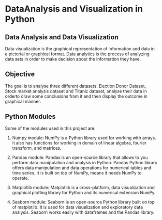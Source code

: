# DataAnalysis and Visualization in Python

## Data Analysis and Data Visualization

Data visualization is the graphical representation of information and data in a pictorial or graphical format. Data analytics is the process of analyzing data sets in order to make decision about the information they have.

## Objective

The goal is to analyse three different datasets: Election Donor Dataset, Stock market analysis dataset and Titanic dataset, analyse their data in orderto draw some conclusions from it and then display the outcome in graphical manner.

## Python Modules 

Some of the modules used in this project are:

1. Numpy module: NumPy is a Python library used for working with arrays. It also has functions for working in domain of linear algebra, fourier transform, and matrices.

2. Pandas module: Pandas is an open-source library that allows to you perform data manipulation and analysis in Python. Pandas Python library offers data manipulation and data operations for numerical tables and time series. It is built on top of NumPy, means it needs NumPy to operate.

3. Matplotlib module: Matplotlib is a cross-platform, data visualization and graphical plotting library for Python and its numerical extension NumPy. 

4. Seaborn module: Seaborn is an open-source Python library built on top of matplotlib. It is used for data visualization and exploratory data analysis. Seaborn works easily with dataframes and the Pandas library.


